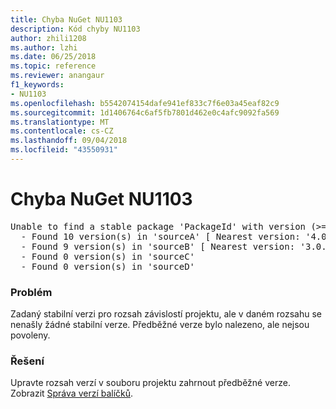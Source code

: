 ```yaml
---
title: Chyba NuGet NU1103
description: Kód chyby NU1103
author: zhili1208
ms.author: lzhi
ms.date: 06/25/2018
ms.topic: reference
ms.reviewer: anangaur
f1_keywords:
- NU1103
ms.openlocfilehash: b5542074154dafe941ef833c7f6e03a45eaf82c9
ms.sourcegitcommit: 1d1406764c6af5fb7801d462e0c4afc9092fa569
ms.translationtype: MT
ms.contentlocale: cs-CZ
ms.lasthandoff: 09/04/2018
ms.locfileid: "43550931"
---
```

# <a name="nuget-error-nu1103"></a>Chyba NuGet NU1103

<pre>Unable to find a stable package 'PackageId' with version (>= 3.0.0)<br/>  - Found 10 version(s) in 'sourceA' [ Nearest version: '4.0.0-rc-2129' ]<br/>  - Found 9 version(s) in 'sourceB' [ Nearest version: '3.0.0-beta-00032' ]<br/>  - Found 0 version(s) in 'sourceC'<br/>  - Found 0 version(s) in 'sourceD'</pre>

### <a name="issue"></a>Problém
Zadaný stabilní verzi pro rozsah závislostí projektu, ale v daném rozsahu se nenašly žádné stabilní verze. Předběžné verze bylo nalezeno, ale nejsou povoleny.

### <a name="solution"></a>Řešení
Upravte rozsah verzí v souboru projektu zahrnout předběžné verze. Zobrazit [Správa verzí balíčků](../../reference/Package-Versioning.md).